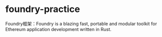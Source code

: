 # foundry-practice
Foundry框架：Foundry is a blazing fast, portable and modular toolkit for Ethereum application development written in Rust.
